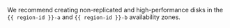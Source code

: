 We recommend creating non-replicated and high-performance disks in the `{{ region-id }}-a` and `{{ region-id }}-b` availability zones.